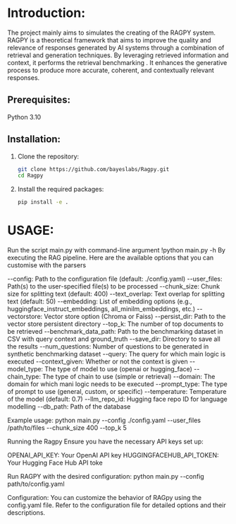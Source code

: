 # Introduction:
The project mainly aims to  simulates the creating  of the RAGPY system.
 RAGPY is a theoretical framework that aims to improve the quality and relevance of responses generated by AI systems through a combination of retrieval and generation techniques. By leveraging retrieved information and context,  it performs the retrieval benchmarking . It enhances the generative process to produce more accurate, coherent, and contextually relevant responses.

## Prerequisites:
   Python 3.10
 ## Installation:
1. Clone the repository:
    ```bash
    git clone https://github.com/bayeslabs/Ragpy.git
    cd Ragpy
    ```

2. Install the required packages:
    ```bash
    pip install -e .
    ```

# USAGE:
Run the script main.py with  command-line argument
      !python main.py -h
 By executing the RAG pipeline. Here are the available options that you can customise with the parsers

--config: Path to the configuration file (default: ./config.yaml)
--user_files: Path(s) to the user-specified file(s) to be processed
--chunk_size: Chunk size for splitting text (default: 400)
--text_overlap: Text overlap for splitting text (default: 50)
--embedding: List of embedding options (e.g., huggingface_instruct_embeddings, all_minilm_embeddings, etc.)
--vectorstore: Vector store option (Chroma or Faiss)
--persist_dir: Path to the vector store persistent directory
--top_k: The number of top documents to be retrieved
--benchmark_data_path: Path to the benchmarking dataset in CSV with query context and ground_truth
--save_dir: Directory to save all the results
--num_questions: Number of questions to be generated in synthetic benchmarking dataset
--query: The query for which main logic is executed
--context_given: Whether or not the context is given
--model_type: The type of model to use (openai or hugging_face)
--chain_type: The type of chain to use (simple or retrieval)
--domain: The domain for which mani logic needs to be executed
--prompt_type: The type of prompt to use (general, custom, or specific)
--temperature: Temperature of the model (default: 0.7)
--llm_repo_id: Hugging face repo ID for language modelling
--db_path: Path of the database



 Example usage:
 python main.py --config ./config.yaml --user_files /path/to/files --chunk_size 400 --top_k 5

Running the Ragpy
Ensure you have the necessary API keys set up:

OPENAI_API_KEY: Your OpenAI API key
HUGGINGFACEHUB_API_TOKEN: Your Hugging Face Hub API toke

 Run RAGPY with the desired configuration:
 python main.py --config path/to/config.yaml

Configuration:
You can customize the behavior of RAGpy using the config.yaml file. Refer to the configuration file for detailed options and their descriptions.
